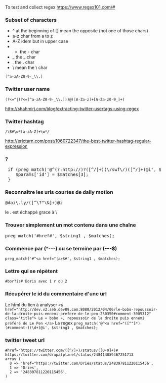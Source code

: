 To test and collect regex
https://www.regex101.com/#

### Subset of characters 
* ^ at the beginning of [] mean the opposite (not one of those chars)
* a-z char from a to z
* A-Z idem but in upper case
* - the - char 
* _ the _ char 
* \. the . char
* \\ mean the \ char
````
[^a-zA-Z0-9-_\\.]
````
### **Twitter user name**
````
(?<=^|(?<=[^a-zA-Z0-9-_\\.]))@([A-Za-z]+[A-Za-z0-9_]+)
````

http://shahmirj.com/blog/extracting-twitter-usertags-using-regex

### **Twitter hashtag**
````
/\B#\w*[a-zA-Z]+\w*/
````
http://erictarn.com/post/1060722347/the-best-twitter-hashtag-regular-expression

### ?
<pre>
 if (preg_match('@^(?:http://)?([^/]+)(\/swf\/)([^/]+)@i', $params['source'] , $matches)) {
    $params['id'] = $matches[3];
 }
</pre>


### **Reconnaître les urls courtes de daily motion**
<pre>@dai\.ly/([^\?"\&]+)@i</pre>
le . est échappé grace à \

### **Trouver simplement un mot contenu dans une chaîne**   
<pre>preg_match('#href#', $string1 , $matches);</pre>

### **Commence par (^---) ou se termine par (---$)**   
``preg_match('#^<a href="|a>$#', $string1 , $matches);``

### **Lettre qui se répètent**    
``#bor?is# Boris avec 1 r ou 2``

### **Récupérer le id du commentaire d'une url**

Le html du lien à analyser
``
<a href="http://dev.v2.seb.dev89.com:8080/2012/04/06/le-bobo-repoussoir-de-la-droite-puis-ennemi-prefere-de-le-pen-230350#comment-3005312" class="title">
Le « bobo », repoussoir de la droite puis ennemi préféré de Le Pen
</a>
``
La regex
`
preg_match('@^<a href="([^"]*)(#comment-)(\d+)@i', $string1 , $matches);
`

### **twitter tweet url**
```
#href="https://twitter.com/([^/]+)/status/([0-9]+)#
https://twitter.com/drupalplanet/status/248414059467251713
array (
  0 => 'href="https://twitter.com/Dries/status/248397811220115456',
  1 => 'Dries',
  2 => '248397811220115456',
)

```